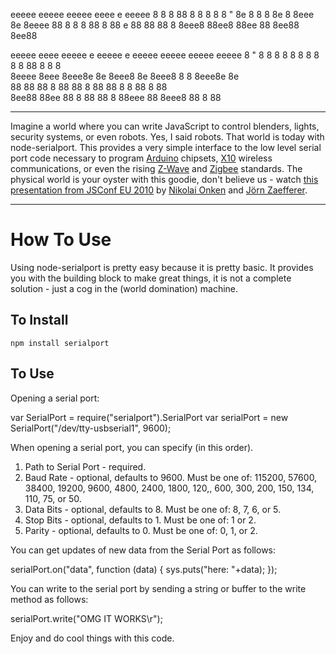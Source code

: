 eeeee eeeee eeeee eeee       e  eeeee 
8   8 8  88 8   8 8          8  8   " 
8e  8 8   8 8e  8 8eee       8e 8eeee 
88  8 8   8 88  8 88      e  88    88 
88  8 8eee8 88ee8 88ee 88 8ee88 8ee88

eeeee eeee eeeee  e  eeeee e     eeeee eeeee eeeee eeeee 
8   " 8    8   8  8  8   8 8     8   8 8  88 8   8   8   
8eeee 8eee 8eee8e 8e 8eee8 8e    8eee8 8   8 8eee8e  8e  
   88 88   88   8 88 88  8 88    88    8   8 88   8  88  
8ee88 88ee 88   8 88 88  8 88eee 88    8eee8 88   8  88

*****

Imagine a world where you can write JavaScript to control blenders, lights, security systems, or even robots. Yes, I said robots. That world is today with node-serialport. This provides a very simple interface to the low level serial port code necessary to program [Arduino](http://www.arduino.cc/) chipsets, [X10](http://www.smarthome.com/manuals/protocol.txt) wireless communications, or even the rising [Z-Wave](http://www.z-wave.com/modules/ZwaveStart/) and [Zigbee](http://www.zigbee.org/) standards. The physical world is your oyster with this goodie, don't believe us - watch [this presentation from JSConf EU 2010](http://jsconf.eu/2010/speaker/livingroombindmotion_function.html) by [Nikolai Onken](http://twitter.com/nonken) and [Jörn Zaefferer](http://bassistance.de/).

*****

How To Use
==========

Using node-serialport is pretty easy because it is pretty basic. It provides you with the building block to make great things, it is not a complete solution - just a cog in the (world domination) machine.

To Install
----------

`npm install serialport`

To Use
------

Opening a serial port:

  var SerialPort = require("serialport").SerialPort
  var serialPort = new SerialPort("/dev/tty-usbserial1", 9600);
  
When opening a serial port, you can specify (in this order).

1. Path to Serial Port - required.
1. Baud Rate - optional, defaults to 9600. Must be one of: 115200, 57600, 38400, 19200, 9600, 4800, 2400, 1800, 120,, 600, 300, 200, 150, 134, 110, 75, or 50.
1. Data Bits - optional, defaults to 8. Must be one of: 8, 7, 6, or 5.
1. Stop Bits - optional, defaults to 1. Must be one of: 1 or 2.
1. Parity - optional, defaults to 0. Must be one of: 0, 1, or 2.

You can get updates of new data from the Serial Port as follows:

  serialPort.on("data", function (data) {
    sys.puts("here: "+data);
  });
  
You can write to the serial port by sending a string or buffer to the write method as follows:

  serialPort.write("OMG IT WORKS\r");

Enjoy and do cool things with this code.

